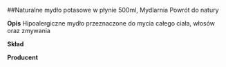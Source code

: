 ##Naturalne mydło potasowe w płynie 500ml, Mydlarnia Powrót do natury

**Opis** Hipoalergiczne mydło przeznaczone do mycia całego ciała, włosów oraz zmywania

**Skład** 

**Producent** 
